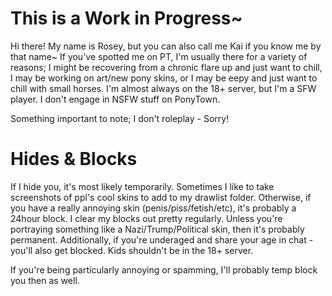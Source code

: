 # This is a Work in Progress~
Hi there! My name is Rosey, but you can also call me Kai if you know me by that name~ If you've spotted me on PT, I'm usually there for a variety of reasons; I might be recovering from a chronic flare up and just want to chill, I may be working on art/new pony skins, or I may be eepy and just want to chill with small horses. I'm almost always on the 18+ server, but I'm a SFW player. I don't engage in NSFW stuff on PonyTown.

Something important to note; I don't roleplay - Sorry!

# Hides & Blocks
If I hide you, it's most likely temporarily. Sometimes I like to take screenshots of ppl's cool skins to add to my drawlist folder. Otherwise, if you have a really annoying skin (penis/piss/fetish/etc), it's probably a 24hour block. I clear my blocks out pretty regularly. Unless you're portraying something like a Nazi/Trump/Political skin, then it's probably permanent. Additionally, if you're underaged and share your age in chat - you'll also get blocked. Kids shouldn't be in the 18+ server.

If you're being particularly annoying or spamming, I'll probably temp block you then as well.
